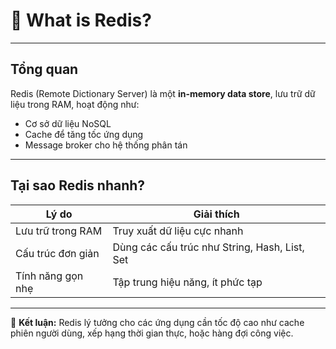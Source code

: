 # 📝 What is Redis?

---

## Tổng quan

Redis (Remote Dictionary Server) là một **in-memory data store**, lưu trữ dữ liệu trong RAM, hoạt động như:

- Cơ sở dữ liệu NoSQL
- Cache để tăng tốc ứng dụng
- Message broker cho hệ thống phân tán

---

## Tại sao Redis nhanh?

| **Lý do**            | **Giải thích**                                 |
|----------------------|-----------------------------------------------|
| Lưu trữ trong RAM    | Truy xuất dữ liệu cực nhanh                   |
| Cấu trúc đơn giản    | Dùng các cấu trúc như String, Hash, List, Set |
| Tính năng gọn nhẹ    | Tập trung hiệu năng, ít phức tạp              |

---

📌 **Kết luận:** Redis lý tưởng cho các ứng dụng cần tốc độ cao như cache phiên người dùng, xếp hạng thời gian thực, hoặc hàng đợi công việc.